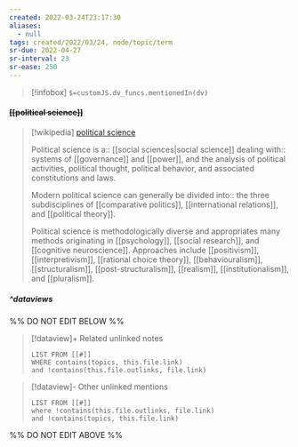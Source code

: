 ```yaml
---
created: 2022-03-24T23:17:30 
aliases:
  - null
tags: created/2022/03/24, node/topic/term
sr-due: 2022-04-27
sr-interval: 23
sr-ease: 250
---
```

> [!infobox]
`$=customJS.dv_funcs.mentionedIn(dv)`

#### <s class="topic-title">[[political science]]</s>

> [!wikipedia] [political science](https://en.wikipedia.org/wiki/Political%20science)
> 
> Political science 
> is a:: [[social sciences|social science]]
> dealing with:: systems of [[governance]] and [[power]],
> and the analysis of political activities, political thought, political behavior, and associated constitutions and laws.
> 
> Modern political science can generally be divided 
> into:: the three subdisciplines of [[comparative politics]], [[international relations]], and [[political theory]]. 
> 
> Political science is methodologically diverse and appropriates many methods originating in [[psychology]], [[social research]], and [[cognitive neuroscience]]. Approaches include [[positivism]], [[interpretivism]], [[rational choice theory]], [[behaviouralism]], [[structuralism]], [[post-structuralism]], [[realism]], [[institutionalism]], and [[pluralism]]. 
>

##### ^dataviews

%% DO NOT EDIT BELOW %%
> [!dataview]+ Related unlinked notes
> ```dataview
> LIST FROM [[#]]
> WHERE contains(topics, this.file.link)
> and !contains(this.file.outlinks, file.link)
> ```
 
> [!dataview]- Other unlinked mentions
> ```dataview
> LIST FROM [[#]]
> where !contains(this.file.outlinks, file.link)
> and !contains(topics, this.file.link)
> ```

%% DO NOT EDIT ABOVE %%
